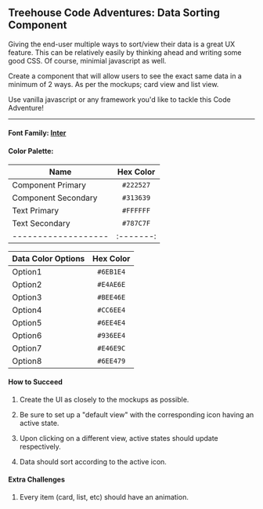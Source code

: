 ## Treehouse Code Adventures: Data Sorting Component

Giving the end-user multiple ways to sort/view their data is a great UX feature. This can be relatively easily by thinking ahead and writing some good CSS. Of course, minimial javascript as well.

Create a component that will allow users to see the exact same data in a minimum of 2 ways. As per the mockups; card view and list view.

Use vanilla javascript or any framework you'd like to tackle this Code Adventure!

---

#### Font Family: [Inter](https://fonts.google.com/specimen/Inter)

#### Color Palette:

| Name                | Hex Color |
| ------------------- | :-------: |
| Component Primary   | `#222527` |
| Component Secondary | `#313639` |
| Text Primary        | `#FFFFFF` |
| Text Secondary      | `#787C7F` |
| ------------------- | :-------: |

| Data Color Options | Hex Color |
| ------------------ | :-------: |
| Option1            | `#6EB1E4` |
| Option2            | `#E4AE6E` |
| Option3            | `#BEE46E` |
| Option4            | `#CC6EE4` |
| Option5            | `#6EE4E4` |
| Option6            | `#936EE4` |
| Option7            | `#E46E9C` |
| Option8            | `#6EE479` |

#### How to Succeed

1. Create the UI as closely to the mockups as possible.

2. Be sure to set up a "default view" with the corresponding icon having an active state.

3. Upon clicking on a different view, active states should update respectively.

4. Data should sort according to the active icon.

#### Extra Challenges

1. Every item (card, list, etc) should have an animation.
